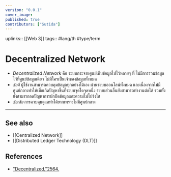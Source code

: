 ```yaml
---
version: "0.0.1"
cover_image:
published: true
contributors: ["Sutida"]
---
```

uplinks:: [[Web 3]]
tags:: #lang/th #type/term

# Decentralized Network
- *Decentralized Network* คือ ระบบกระจายศูนย์เก็บข้อมูลไปไว้หลายๆ ที่ ไม่มีการรวมข้อมูลไว้ที่ศูนย์ข้อมูลเดียว ไม่มีใครเป็นเจ้าของข้อมูลทั้งหมด
- *ข้อดี* ผู้ใช้งานสามารถควบคุมข้อมูลทุกอย่างได้เอง ผ่านระบบออนไลน์ทั้งหมด และเนื่องจากไม่มีศูนย์กลางทำให้เมื่อเกิดปัญหาขึ้นที่ระบบจุดใดจุดหนึ่ง ระบบส่วนอื่นยังสามารถทำงานต่อได้ รวมทั้งยังสามารถลดปัญหาการปกปิดข้อมูลและความไม่โปร่งใส
- *ข้อเสีย* การควบคุมดูแลทำได้ยากเพราะไม่มีศูนย์กลาง
---
## See also
- [[Centralized Network]]
- [[Distributed Ledger Technology (DLT)]]
## References
- ["Decentralized,"2564.](https://zipmex.com/th/glossary/decentralized/)
